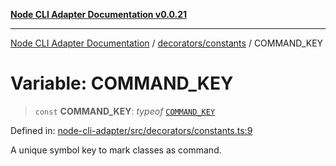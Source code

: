 [**Node CLI Adapter Documentation v0.0.21**](../../../README.md)

***

[Node CLI Adapter Documentation](../../../modules.md) / [decorators/constants](../README.md) / COMMAND\_KEY

# Variable: COMMAND\_KEY

> `const` **COMMAND\_KEY**: *typeof* [`COMMAND_KEY`](COMMAND_KEY.md)

Defined in: [node-cli-adapter/src/decorators/constants.ts:9](https://github.com/stonemjs/node-cli-adapter/blob/3323167ff73e7c9f811f72d8b7db77f6e1756f38/src/decorators/constants.ts#L9)

A unique symbol key to mark classes as command.
